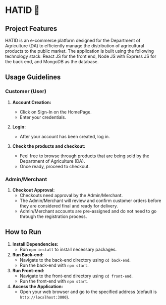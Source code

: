 # HATID 🌾

## Project Features
HATID is an e-commerce platform designed for the Department of Agriculture (DA) to efficiently manage the distribution of agricultural products to the public market. The application is built using the following technology stack: React JS for the front end, Node JS with Express JS for the back end, and MongoDB as the database.

## Usage Guidelines

### Customer (User)
1. **Account Creation:**
   - Click on Sign-In on the HomePage.
   - Enter your credentials.

2. **Login:**
   - After your account has been created, log in.

3. **Check the products and checkout:**
   - Feel free to browse through products that are being sold by the Department of Agriculture (DA).
   - Once ready, proceed to checkout.

### Admin/Merchant
1. **Checkout Approval:**
   - Checkouts need approval by the Admin/Merchant.
   - The Admin/Merchant will review and confirm customer orders before they are considered final and ready for delivery.
   - Admin/Merchant accounts are pre-assigned and do not need to go through the registration process.

## How to Run
1. **Install Dependencies:**
   - Run `npm install` to install necessary packages.
2. **Run Back-end:**
   - Navigate to the back-end directory using `cd back-end`.
   - Run the back-end with `npm start`.
3. **Run Front-end:**
   - Navigate to the front-end directory using `cd front-end`.
   - Run the front-end with `npm start`.
4. **Access the Application:**
   - Open your web browser and go to the specified address (default is `http://localhost:3000`).
